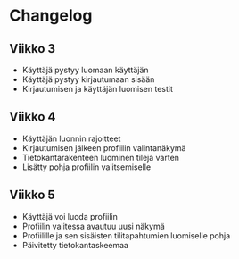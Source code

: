 # Changelog

## Viikko 3
- Käyttäjä pystyy luomaan käyttäjän
- Käyttäjä pystyy kirjautumaan sisään
- Kirjautumisen ja käyttäjän luomisen testit

## Viikko 4
- Käyttäjän luonnin rajoitteet
- Kirjautumisen jälkeen profiilin valintanäkymä
- Tietokantarakenteen luominen tilejä varten
- Lisätty pohja profiilin valitsemiselle


## Viikko 5
- Käyttäjä voi luoda profiilin
- Profiilin valitessa avautuu uusi näkymä
- Profiilille ja sen sisäisten tilitapahtumien luomiselle pohja
- Päivitetty tietokantaskeemaa